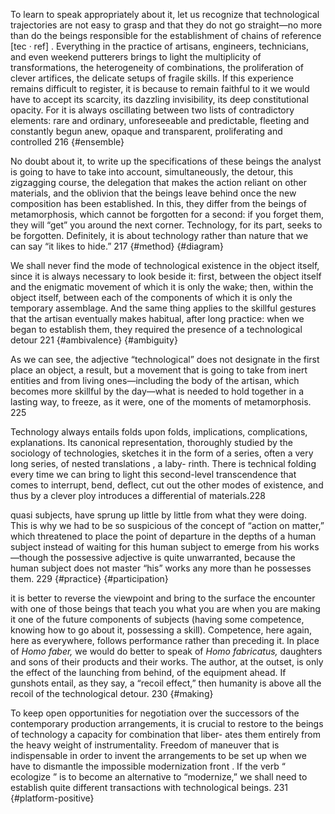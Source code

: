 To learn to speak appropriately about it, let us recognize that technological trajectories are not easy to grasp and that they do not go straight—no more than do the beings responsible for the establishment of chains of reference [tec · ref] . Everything in the practice of artisans, engineers, technicians, and even weekend putterers brings to light the multiplicity of transformations, the heterogeneity of combinations, the proliferation of clever artifices, the delicate setups of fragile skills. If this experience remains difficult to register, it is because to remain faithful to it we would have to accept its scarcity, its dazzling invisibility, its deep constitutional opacity. For it is always oscillating between two lists of contradictory elements: rare and ordinary, unforeseeable and predictable, fleeting and constantly begun anew, opaque and transparent, proliferating and controlled 216 {#ensemble}

No doubt about it, to write up the specifications of these beings the analyst is going to have to take into account, simultaneously, the detour, this zigzagging course, the delegation that makes the action reliant on other materials, and the oblivion that the beings leave behind once the new composition has been established. In this, they differ from the beings of metamorphosis, which cannot be forgotten for a second: if you forget them, they will “get” you around the next corner. Technology, for its part, seeks to be forgotten. Definitely, it is about technology rather than nature that we can say “it likes to hide.” 217 {#method} {#diagram}

We shall never find the mode of technological existence in the object itself, since it is always necessary to look beside it: first, between the object itself and the enigmatic movement of which it is only the wake; then, within the object itself, between each of the components of which it is only the temporary assemblage. And the same thing applies to the skillful gestures that the artisan eventually makes habitual, after long practice: when we began to establish them, they required the presence of a technological detour 221 {#ambivalence} {#ambiguity}

As we can see, the adjective “technological” does not designate in the first place an object, a result, but a movement that is going to take from inert entities and from living ones—including the body of the artisan, which becomes more skillful by the day—what is needed to hold together in a lasting way, to freeze, as it were, one of the moments of metamorphosis. 225

Technology always entails folds upon folds, implications, complications, explanations. Its canonical representation, thoroughly studied by the sociology of technologies, sketches it in the form of a series, often a very long series, of nested translations , a laby- rinth. There is technical folding every time we can bring to light this second-level transcendence that comes to interrupt, bend, deflect, cut out the other modes of existence, and thus by a clever ploy introduces a differential of materials.228 

quasi subjects, have sprung up little by little from what they were doing. This is why we had to be so suspicious of the concept of “action on matter,” which threatened to place the point of departure in the depths of a human subject instead of waiting for this human subject to emerge from his works—though the possessive adjective is quite unwarranted, because the human subject does not master “his” works any more than he possesses them. 229  {#practice} {#participation}

it is better to reverse the viewpoint and bring to the surface the encounter with one of those beings that teach you what you are when you are making it one of the future components of subjects (having some competence, knowing how to go about it, possessing a skill). Competence, here again, here as everywhere, follows performance rather than preceding it. In place of *Homo faber,* we would do better to speak of *Homo fabricatus,* daughters and sons of their products and their works. The author, at the outset, is only the effect of the launching from behind, of the equipment ahead. If gunshots entail, as they say, a “recoil effect,” then humanity is above all the recoil of the technological detour. 230  {#making}

To keep open opportunities for negotiation over the successors of the contemporary production arrangements, it is crucial to restore to the beings of technology a capacity for combination that liber- ates them entirely from the heavy weight of instrumentality. Freedom of maneuver that is indispensable in order to invent the arrangements to be set up when we have to dismantle the impossible modernization front . If the verb “ ecologize ” is to become an alternative to “modernize,” we shall need to establish quite different transactions with technological beings. 231 {#platform-positive}
